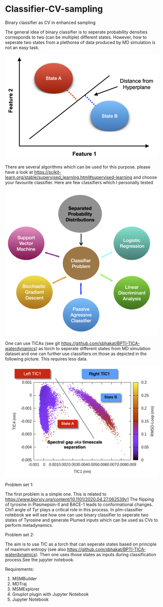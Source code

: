 # Classifier-CV-sampling
Binary classifier as CV in enhanced sampling

The general idea of binary classifier is to seperate probability densities corresponds to two (can be multiple) different states. However, how to seperate two states from a plethorea of data produced by MD simulation is not an easy task.

![classifier-idea](/classifier-general-idea.png)

There are several algorithms which can be used for this purpose. please have a look at https://scikit-learn.org/stable/supervised_learning.html#supervised-learning and choose your favourite classifier. Here are few classifiers which I personally tested

![classifier-idea](/classifier-algorithms.png)

One can use TICAs (see git https://github.com/sbhakat/BPTI-TICA-waterdynamics) as torch to seperate different states from MD simulation dataset and one can further use classifiers on those as depicted in the following picture. This requires less data.

![classifier-idea](/tica-classifier.png)

Problem set 1:

The first problem is a simple one. This is related to https://www.biorxiv.org/content/10.1101/2020.04.27.062539v1 
The flipping of tyrosine in Plasmepsin-II and BACE-1 leads to conformational changes. Chi1 angle of Tyr plays a critical role in this process. In plm-classifier notebook we will see how one can use binary classifier to seperate two states of Tyrosine and generate Plumed inputs which can be used as CVs to perform metadynamics.

Problem set 2:

The aim is to use TIC as a torch that can seperate states based on principle of maximum entropy (see also https://github.com/sbhakat/BPTI-TICA-waterdynamics). Then one uses those states as inputs during classification process.See the jupyter notebook.

Requirements:
1. MSMBuilder
2. MDTraj
3. MSMExplorer
4. Gnuplot plugin with Jupyter Notebook
5. Jupyter Notebook
